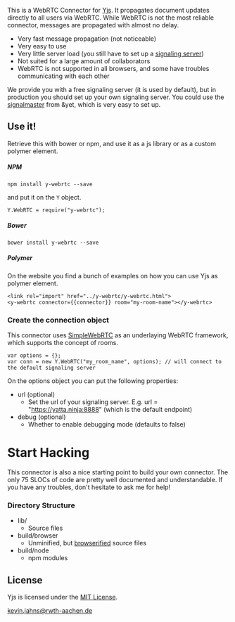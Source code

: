 This is a WebRTC Connector for [Yjs](https://dadamonad.github.io/yjs/). It propagates document updates directly to all users via WebRTC. While WebRTC is not the most reliable connector, messages are propagated with almost no delay.

* Very fast message propagation (not noticeable)
* Very easy to use
* Very little server load (you still have to set up a [signaling server](http://www.html5rocks.com/en/tutorials/webrtc/infrastructure/))
* Not suited for a large amount of collaborators
* WebRTC is not supported in all browsers, and some have troubles communicating with each other

We provide you with a free signaling server (it is used by default), but in production you should set up your own signaling server. You could use the [signalmaster](https://github.com/andyet/signalmaster) from &yet, which is very easy to set up.

## Use it!
Retrieve this with bower or npm, and use it as a js library or as a custom polymer element.

##### NPM
```
npm install y-webrtc --save
```
and put it on the `Y` object.

```
Y.WebRTC = require("y-webrtc");
```

##### Bower
```
bower install y-webrtc --save
```

##### Polymer
On the website you find a bunch of examples on how you can use Yjs as polymer element.
```
<link rel="import" href="../y-webrtc/y-webrtc.html">
<y-webrtc connector={{connector}} room="my-room-name"></y-webrtc>
```

### Create the connection object
This connector uses [SimpleWebRTC](https://simplewebrtc.com/) as an underlaying WebRTC framework, which supports the concept of rooms.

```
var options = {};
var conn = new Y.WebRTC("my_room_name", options); // will connect to the default signaling server
```

On the options object you can put the following properties:
* url (optional)
  * Set the url of your signaling server. E.g. url = "https://yatta.ninja:8888" (which is the default endpoint)
* debug (optional)
  * Whether to enable debugging mode (defaults to false)

# Start Hacking
This connector is also a nice starting point to build your own connector. The only 75 SLOCs of code are pretty well documented and understandable. If you have any troubles, don't hesitate to ask me for help!

### Directory Structure
* lib/
  * Source files
* build/browser
  * Unminified, but [browserified](http://browserify.org/) source files
* build/node
  * npm modules


## License
Yjs is licensed under the [MIT License](./LICENSE.txt).

<kevin.jahns@rwth-aachen.de>


